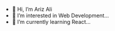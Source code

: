 - 👋 Hi, I’m Ariz Ali
- 👀 I’m interested in Web Development...
- 🌱 I’m currently learning React...

<!---
ArizAli23/ArizAli23 is a ✨ special ✨ repository because its `README.md` (this file) appears on your GitHub profile.
You can click the Preview link to take a look at your changes.
--->
